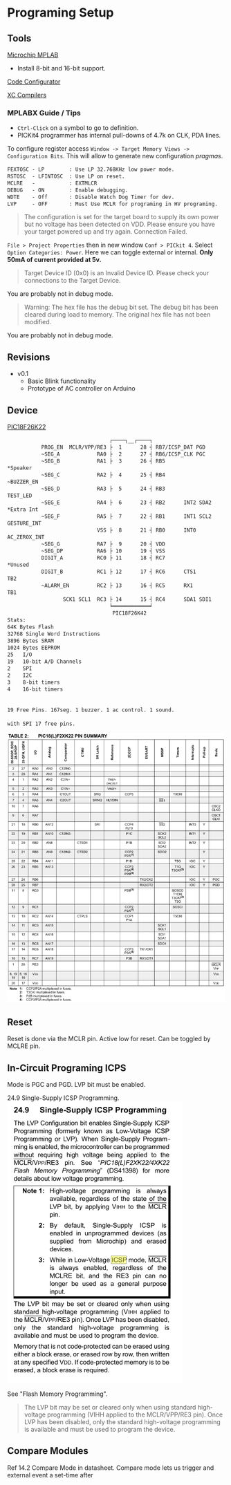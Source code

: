
# Programing Setup

## Tools
[Microchip MPLAB](https://www.microchip.com/en-us/development-tools-tools-and-software/mplab-x-ide)
- Install 8-bit and 16-bit support.

[Code Configurator](https://www.microchip.com/en-us/development-tools-tools-and-software/embedded-software-center/mplab-code-configurator)

[XC Compilers](https://www.microchip.com/en-us/development-tools-tools-and-software/mplab-xc-compilers)

### MPLABX Guide / Tips

- `Ctrl-Click` on a symbol to go to definition.
- PICKit4 programmer has internal pull-downs of 4.7k on CLK, PDA lines.

To configure register access `Window -> Target Memory Views -> Configuration Bits`. This will allow to generate new configuration *pragmas*.

```
FEXTOSC - LP        : Use LP 32.768KHz low power mode.
RSTOSC  - LFINTOSC  : Use LP on reset.
MCLRE   -           : EXTMLCR
DEBUG   - ON        : Enable debugging.
WDTE    - Off       : Disable Watch Dog Timer for dev.
LVP     - OFF       : Must Use MCLR for programing in HV programing.
```

> The configuration is set for the target board to supply its own power but no voltage has been detected on VDD. Please ensure you have your target powered up and try again.
> Connection Failed.

`File > Project Properties` then in new window `Conf > PICkit 4`. Select `Option Categories: Power`. Here we can toggle external or internal. **Only 50mA of current provided at 5v.**

> Target Device ID (0x0) is an Invalid Device ID. Please check your connections to the Target Device.

You are probably not in debug mode.


> Warning: The hex file has the debug bit set.  The debug bit has been cleared during load to memory.  The original hex file has not been modified.

You are probably not in debug mode.

## Revisions

- v0.1
	- Basic Blink functionality
	- Prototype of AC controller on Arduino

## Device

[PIC18F26K22](../Datasheets/datasheet%20PIC18F26K22%20(microcontroller).pdf)
```
                                 ┌────┐__┌────┐
           PROG_EN  MCLR/VPP/RE3 ├  1      28 ┤ RB7/ICSP_DAT PGD
           ~SEG_A            RA0 ├  2      27 ┤ RB6/ICSP_CLK PGC
           ~SEG_B            RA1 ├  3      26 ┤ RB5                 *Speaker
           ~SEG_C            RA2 ├  4      25 ┤ RB4                ~BUZZER_EN
           ~SEG_D            RA3 ├  5      24 ┤ RB3                 TEST_LED
           ~SEG_E            RA4 ├  6      23 ┤ RB2      INT2 SDA2  *Extra Int
           ~SEG_F            RA5 ├  7      22 ┤ RB1      INT1 SCL2  GESTURE_INT
                             VSS ├  8      21 ┤ RB0      INT0       AC_ZEROX_INT
           ~SEG_G            RA7 ├  9      20 ┤ VDD
           ~SEG_DP           RA6 ├ 10      19 ┤ VSS
           DIGIT_A           RC0 ├ 11      18 ┤ RC7                 *Unused
           DIGIT_B           RC1 ├ 12      17 ┤ RC6      CTS1       TB2
           ~ALARM_EN         RC2 ├ 13      16 ┤ RC5      RX1        TB1
                  SCK1 SCL1  RC3 ├ 14      15 ┤ RC4      SDA1 SDI1
                                 ╘════════════╛
                                  PIC18F26K42
Stats:
64K Bytes Flash
32768 Single Word Instructions
3896 Bytes SRAM
1024 Bytes EEPROM
25   I/O
19   10-bit A/D Channels
2    SPI
2    I2C
3    8-bit timers
4    16-bit timers


19 Free Pins. 167seg. 1 buzzer. 1 ac control. 1 sound.

with SPI 17 free pins. 
```

![Additional Pin Mappings](/Firmware/PinMappings.png)

## Reset
Reset is done via the MCLR pin. Active low for reset. Can be toggled by MCLRE pin.

## In-Circuit Programing ICPS
Mode is PGC and PGD.
LVP bit must be enabled.

24.9 Single-Supply ICSP Programming.
![Single-Supply Programing](./SingleSupplyProgramming.png)

See "Flash Memory Programming".

> The LVP bit may be set or cleared only when using standard high-voltage
> programming (VIHH applied to the MCLR/VPP/RE3 pin). Once LVP has been
> disabled, only the standard high-voltage programming is available and must
> be used to program the device.


## Compare Modules
Ref 14.2 Compare Mode in datasheet.
Compare mode lets us trigger and external event a set-time after 











